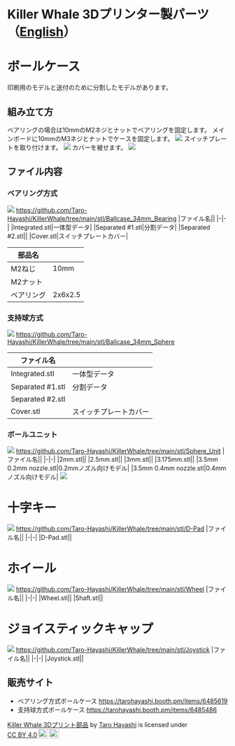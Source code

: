 # Killer Whale 3Dプリンター製パーツ（[English](3DP_EN.md)）


# ボールケース

印刷用のモデルと送付のために分割したモデルがあります。

## 組み立て方
ベアリングの場合は10mmのM2ネジとナットでベアリングを固定します。
メインボードに10mmのM3ネジとナットでケースを固定します。
![](img/3DP/1_1_PCB.jpg)
スイッチプレートを取り付けます。
![](img/3DP/1_2_SwitchPlate.jpg)
カバーを被せます。
![](img/3DP/1_3_Cover.jpg)

## ファイル内容
### ベアリング方式

![](img/3DP/2_1_BearingCase.jpg)
https://github.com/Taro-Hayashi/KillerWhale/tree/main/stl/Ballcase_34mm_Bearing
|ファイル名||
|-|-|
|Integrated.stl|一体型データ|
|Separated #1.stl|分割データ|
|Separated #2.stl||
|Cover.stl|スイッチプレートカバー|

|部品名||
|-|-|
|M2ねじ|10mm|
|M2ナット||
|ベアリング|2x6x2.5|

### 支持球方式

![](img/3DP/2_2_SphereCase.jpg)
https://github.com/Taro-Hayashi/KillerWhale/tree/main/stl/Ballcase_34mm_Sphere

|ファイル名||
|-|-|
|Integrated.stl|一体型データ|
|Separated #1.stl|分割データ|
|Separated #2.stl||
|Cover.stl|スイッチプレートカバー|

### ボールユニット
![](img/3DP/2_3_SphereUnit.jpg)
https://github.com/Taro-Hayashi/KillerWhale/tree/main/stl/Sphere_Unit
|ファイル名||
|-|-|
|2mm.stl||
|2.5mm.stl||
|3mm.stl||
|3.175mm.stl||
|3.5mm 0.2mm nozzle.stl|0.2mmノズル向けモデル|
|3.5mm 0.4mm nozzle.stl|0.4mmノズル向けモデル|
![](img/3DP/2_3_1_measure.jpg)

# 十字キー
![](img/3DP/3_1_D-Pad.jpg)
https://github.com/Taro-Hayashi/KillerWhale/tree/main/stl/D-Pad
|ファイル名||
|-|-|
|D-Pad.stl||

# ホイール
![](img/3DP/4_1_Wheel.jpg)
https://github.com/Taro-Hayashi/KillerWhale/tree/main/stl/Wheel
|ファイル名||
|-|-|
|Wheel.stl||
|Shaft.stl||

# ジョイスティックキャップ
![](img/3DP/5_1_JoystickCap.jpg)
https://github.com/Taro-Hayashi/KillerWhale/tree/main/stl/Joystick
|ファイル名||
|-|-|
|Joystick.stl||

## 販売サイト
- ベアリング方式ボールケース https://tarohayashi.booth.pm/items/6485619
- 支持球方式ボールケース https://tarohayashi.booth.pm/items/6485486

<p xmlns:cc="http://creativecommons.org/ns#" xmlns:dct="http://purl.org/dc/terms/"><a property="dct:title" rel="cc:attributionURL" href="https://github.com/Taro-Hayashi/KillerWhale/tree/main/3DP.md">Killer Whale 3Dプリント部品</a> by <a rel="cc:attributionURL dct:creator" property="cc:attributionName" href="https://x.com/w_vwbw">Taro Hayashi</a> is licensed under <a href="https://creativecommons.org/licenses/by/4.0/?ref=chooser-v1" target="_blank" rel="license noopener noreferrer" style="display:inline-block;">CC BY 4.0<img style="height:22px!important;margin-left:3px;vertical-align:text-bottom;" src="https://mirrors.creativecommons.org/presskit/icons/cc.svg?ref=chooser-v1" alt=""><img style="height:22px!important;margin-left:3px;vertical-align:text-bottom;" src="https://mirrors.creativecommons.org/presskit/icons/by.svg?ref=chooser-v1" alt=""></a></p>
